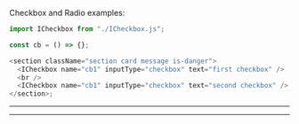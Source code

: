 Checkbox and Radio examples:

```js
import ICheckbox from "./ICheckbox.js";

const cb = () => {};

<section className="section card message is-danger">
  <ICheckbox name="cb1" inputType="checkbox" text="first checkbox" />
  <br />
  <ICheckbox name="cb1" inputType="checkbox" text="second checkbox" />
</section>;
```

---

---
